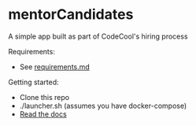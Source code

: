 # mentorCandidates

A simple app built as part of CodeCool's hiring process

Requirements:

* See [requirements.md](https://github.com/alkoclick/mentorCandidates/blob/master/requirements.md)

Getting started:

 * Clone this repo
 * ./launcher.sh (assumes you have docker-compose)
 * [Read the docs](https://github.com/alkoclick/mentorCandidates/tree/master/docs)
